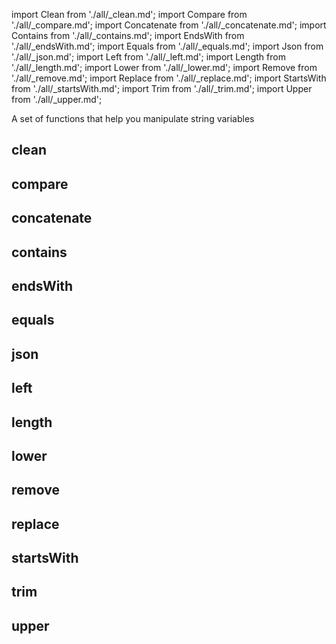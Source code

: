 import Clean from './all/_clean.md';
import Compare from './all/_compare.md';
import Concatenate from './all/_concatenate.md';
import Contains from './all/_contains.md';
import EndsWith from './all/_endsWith.md';
import Equals from './all/_equals.md';
import Json from './all/_json.md';
import Left from './all/_left.md';
import Length from './all/_length.md';
import Lower from './all/_lower.md';
import Remove from './all/_remove.md';
import Replace from './all/_replace.md';
import StartsWith from './all/_startsWith.md';
import Trim from './all/_trim.md';
import Upper from './all/_upper.md';

A set of functions that help you manipulate string variables

## clean
<Clean  />

## compare
<Compare />

## concatenate
<Concatenate />

## contains
<Contains  />

## endsWith
<EndsWith />

## equals
<Equals />

## json
<Json />

## left
<Left />

## length
<Length />

## lower
<Lower />

## remove
<Remove />

## replace
<Replace />

## startsWith
<StartsWith />

## trim
<Trim />

## upper
<Upper />

